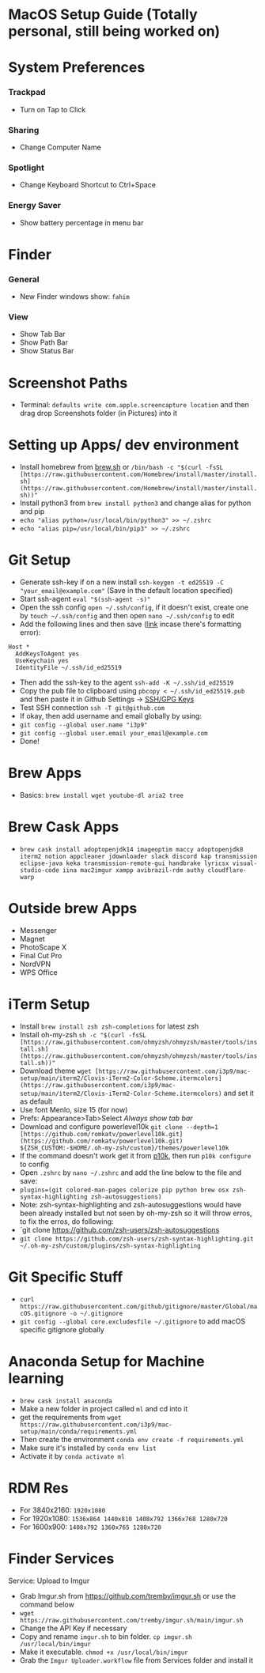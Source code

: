 # MacOS Setup Guide (Totally personal, still being worked on)

# System Preferences

### Trackpad

- Turn on Tap to Click

### Sharing

- Change Computer Name

### Spotlight

- Change Keyboard Shortcut to Ctrl+Space

### Energy Saver

- Show battery percentage in menu bar

# Finder

### General

- New Finder windows show: `fahim`

### View

- Show Tab Bar
- Show Path Bar
- Show Status Bar

# Screenshot Paths

- Terminal: `defaults write com.apple.screencapture location` and then drag drop Screenshots folder (in Pictures) into it

# Setting up Apps/ dev environment

- Install homebrew from [brew.sh](http://brew.sh) or `/bin/bash -c "$(curl -fsSL [https://raw.githubusercontent.com/Homebrew/install/master/install.sh](https://raw.githubusercontent.com/Homebrew/install/master/install.sh))"`
- Install python3 from `brew install python3` and change alias for python and pip
- `echo "alias python=/usr/local/bin/python3" >> ~/.zshrc`
- `echo "alias pip=/usr/local/bin/pip3" >> ~/.zshrc`


# Git Setup

- Generate ssh-key if on a new install `ssh-keygen -t ed25519 -C "your_email@example.com"` (Save in the default location specified)
- Start ssh-agent `eval "$(ssh-agent -s)"`
- Open the ssh config `open ~/.ssh/config`, if it doesn't exist, create one by `touch ~/.ssh/config` and then open `nano ~/.ssh/config` to edit
- Add the following lines and then save ([link](https://docs.github.com/en/free-pro-team@latest/github/authenticating-to-github/generating-a-new-ssh-key-and-adding-it-to-the-ssh-agent) incase there's formatting error):
```
Host *
  AddKeysToAgent yes
  UseKeychain yes
  IdentityFile ~/.ssh/id_ed25519
```
- Then add the ssh-key to the agent `ssh-add -K ~/.ssh/id_ed25519`
- Copy the pub file to clipboard using `pbcopy < ~/.ssh/id_ed25519.pub` and then paste it in Github Settings -> [SSH/GPG Keys](https://github.com/settings/keys)
- Test SSH connection `ssh -T git@github.com`
- If okay, then add username and email globally by using: 
- `git config --global user.name "i3p9"`
- `git config --global user.email your_email@example.com`
- Done!

# Brew Apps

- Basics: `brew install wget youtube-dl aria2 tree`

# Brew Cask Apps

- `brew cask install adoptopenjdk14 imageoptim maccy adoptopenjdk8 iterm2 notion appcleaner jdownloader slack discord kap transmission eclipse-java keka transmission-remote-gui handbrake lyricsx visual-studio-code iina mac2imgur xampp avibrazil-rdm authy cloudflare-warp`

# Outside brew Apps

- Messenger
- Magnet
- PhotoScape X
- Final Cut Pro
- NordVPN
- WPS Office

# iTerm Setup

- Install `brew install zsh zsh-completions` for latest zsh
- Install oh-my-zsh `sh -c "$(curl -fsSL [https://raw.githubusercontent.com/ohmyzsh/ohmyzsh/master/tools/install.sh](https://raw.githubusercontent.com/ohmyzsh/ohmyzsh/master/tools/install.sh))"`
- Download theme `wget [https://raw.githubusercontent.com/i3p9/mac-setup/main/iterm2/Clovis-iTerm2-Color-Scheme.itermcolors](https://raw.githubusercontent.com/i3p9/mac-setup/main/iterm2/Clovis-iTerm2-Color-Scheme.itermcolors)` and set it as default
- Use font Menlo, size 15 (for now)
- Prefs: Appearance>Tab>Select *Always show tab bar*
- Download and configure powerlevel10k `git clone --depth=1 [https://github.com/romkatv/powerlevel10k.git](https://github.com/romkatv/powerlevel10k.git) ${ZSH_CUSTOM:-$HOME/.oh-my-zsh/custom}/themes/powerlevel10k`
- If the command doesn't work get it from [p10k](https://github.com/romkatv/powerlevel10k), then run `p10k configure` to config
- Open `.zshrc` by `nano ~/.zshrc` and add the line below to the file and save:
- `plugins=(git colored-man-pages colorize pip python brew osx zsh-syntax-highlighting zsh-autosuggestions)`
- Note: zsh-syntax-highlighting and zsh-autosuggestions would have been already installed but not seen by oh-my-zsh so it will throw erros, to fix the erros, do following:
- `git clone https://github.com/zsh-users/zsh-autosuggestions
- `git clone https://github.com/zsh-users/zsh-syntax-highlighting.git ~/.oh-my-zsh/custom/plugins/zsh-syntax-highlighting`

# Git Specific Stuff

- `curl https://raw.githubusercontent.com/github/gitignore/master/Global/macOS.gitignore -o ~/.gitignore`
- `git config --global core.excludesfile ~/.gitignore` to add macOS specific gitignore globally

# Anaconda Setup for Machine learning

- `brew cask install anaconda`
- Make a new folder in project called `ml` and cd into it
- get the requirements from `wget https://raw.githubusercontent.com/i3p9/mac-setup/main/conda/requirements.yml`
- Then create the environment `conda env create -f requirements.yml`
- Make sure it's installed by `conda env list`
- Activate it by `conda activate ml`

# RDM Res

- For 3840x2160: `1920x1080`
- For 1920x1080: `1536x864 1440x810 1408x792 1366x768 1280x720`
- For 1600x900: `1408x792 1360x765 1280x720` 

# Finder Services

Service: Upload to Imgur
- Grab Imgur.sh from https://github.com/tremby/imgur.sh or use the command below
- `wget https://raw.githubusercontent.com/tremby/imgur.sh/main/imgur.sh`
- Change the API Key if necessary
- Copy and rename `imgur.sh` to bin folder. `cp imgur.sh /usr/local/bin/imgur`
- Make it executable. `chmod +x /usr/local/bin/imgur`
- Grab the `Imgur Uploader.workflow` file from Services folder and install it